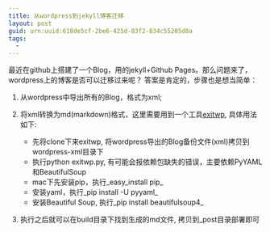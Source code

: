```yaml
---
title: 从wordpress到jekyll博客迁移
layout: post
guid: urn:uuid:618de5cf-2be6-425d-83f2-034c55205d8a
tags:
  - 
---
```


最近在github上搭建了一个Blog，用的jekyll+Github Pages。那么问题来了，wordpress上的博客是否可以迁移过来呢？
答案是肯定的，步骤也是想当简单：

1. 从wordpress中导出所有的Blog，格式为xml;

2. 将xml转换为md(markdown)格式，这里需要用到一个工具[exitwp](https://github.com/thomasf/exitwp), 具体用法如下:

   * 先将clone下来exitwp, 将wordpress导出的Blog备份文件(xml)拷贝到wordpress-xml目录下
   * 执行python exitwp.py, 有可能会报依赖包缺失的错误，主要依赖PyYAML和BeautifulSoup
   * mac下先安装pip，执行_easy_install pip_
   * 安装yaml，执行_pip install -U pyyaml_
   * 安装Beautiful Soup, 执行_pip install beautifulsoup4_

3. 执行之后就可以在build目录下找到生成的md文件, 拷贝到_post目录部署即可
